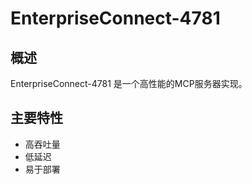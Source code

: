 # EnterpriseConnect-4781

## 概述

EnterpriseConnect-4781 是一个高性能的MCP服务器实现。

## 主要特性

- 高吞吐量
- 低延迟
- 易于部署
